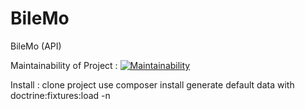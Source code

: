 # BileMo
BileMo (API)

Maintainability of Project :
[![Maintainability](https://api.codeclimate.com/v1/badges/58b09b18971b2866f593/maintainability)](https://codeclimate.com/github/Goufoux/BileMo/maintainability)

Install :
clone project
use composer install
generate default data with doctrine:fixtures:load -n
